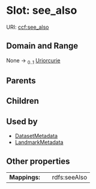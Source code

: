 
# Slot: see_also




URI: [ccf:see_also](http://purl.org/ccf/see_also)


## Domain and Range

None &#8594;  <sub>0..1</sub> [Uriorcurie](types/Uriorcurie.md)

## Parents


## Children


## Used by

 * [DatasetMetadata](DatasetMetadata.md)
 * [LandmarkMetadata](LandmarkMetadata.md)

## Other properties

|  |  |  |
| --- | --- | --- |
| **Mappings:** | | rdfs:seeAlso |

